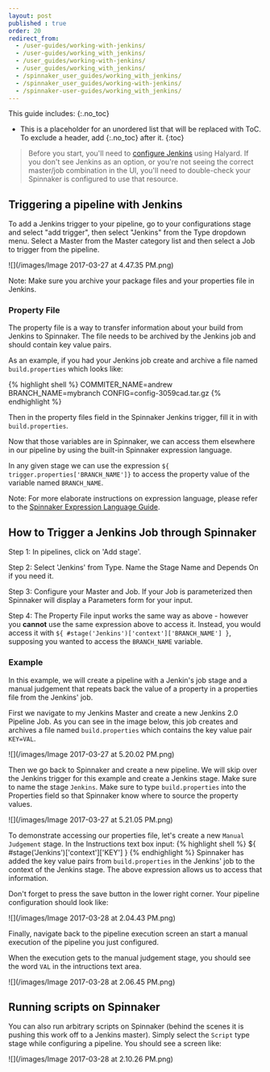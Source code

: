 ```yaml
---
layout: post
published : true
order: 20
redirect_from:
  - /user-guides/working-with-jenkins/
  - /user-guides/working_with_jenkins/
  - /user_guides/working-with-jenkins/
  - /user_guides/working_with_jenkins/
  - /spinnaker_user_guides/working_with_jenkins/
  - /spinnaker_user_guides/working-with-jenkins/
  - /spinnaker-user-guides/working_with_jenkins/
---
```


This guide includes:
{:.no_toc}
* This is a placeholder for an unordered list that will be replaced with ToC. To exclude a header, add {:.no_toc} after it.
{:toc}

> Before you start, you'll need to [configure Jenkins](/spinnaker-install-admin-guides/jenkins/) using Halyard.  If
> you don't see Jenkins as an option, or you're not seeing the correct
> master/job combination in the UI, you'll need to double-check your Spinnaker
> is configured to use that resource.

## Triggering a pipeline with Jenkins

To add a Jenkins trigger to your pipeline, go to your configurations stage and select "add trigger", then select "Jenkins" from the Type dropdown menu. Select a Master from the Master category list and then select a Job to trigger from the pipeline.

![](/images/Image 2017-03-27 at 4.47.35 PM.png)

Note: Make sure you archive your package files and your properties file in Jenkins.

### Property File

The property file is a way to transfer information about your build from Jenkins to Spinnaker. The file needs to be archived by the Jenkins job and should contain key value pairs.

As an example, if you had your Jenkins job create and archive a file named `build.properties` which looks like:

{% highlight shell %}
COMMITER_NAME=andrew
BRANCH_NAME=mybranch
CONFIG=config-3059cad.tar.gz
{% endhighlight %}

Then in the property files field in the Spinnaker Jenkins trigger, fill it in with `build.properties`.


Now that those variables are in Spinnaker, we can access them elsewhere in our pipeline by using the built-in Spinnaker expression language.


In any given stage we can use the expression `${ trigger.properties['BRANCH_NAME']}` to access the property value of the variable named `BRANCH_NAME`.


Note: For more elaborate instructions on expression language, please refer to the [Spinnaker Expression Language Guide](http://docs.armory.io/spinnaker-user-guides/expression-language/).



## How to Trigger a Jenkins Job through Spinnaker


Step 1: In pipelines, click on 'Add stage'.


Step 2: Select 'Jenkins' from Type. Name the Stage Name and Depends On if you need it.


Step 3: Configure your Master and Job. If your Job is parameterized then Spinnaker will display a Parameters form for your input.


Step 4: The Property File input works the same way as above - however you **cannot** use the same expression above to access it. Instead, you would access it with `${ #stage('Jenkins')['context']['BRANCH_NAME'] }`, supposing you wanted to access the `BRANCH_NAME` variable.


### Example


In this example, we will create a pipeline with a Jenkin's job stage and a manual judgement that repeats back the value of a property in a properties file from the Jenkins' job.

First we navigate to my Jenkins Master and create a new Jenkins 2.0 Pipeline Job. As you can see in the image below, this job creates and archives a file named `build.properties` which contains the key value pair `KEY=VAL`.

![](/images/Image 2017-03-27 at 5.20.02 PM.png)

Then we go back to Spinnaker and create a new pipeline. We will skip over the Jenkins trigger for this example and create a Jenkins stage. Make sure to name the stage `Jenkins`. Make sure to type `build.properties` into the Properties field so that Spinnaker know where to source the property values.

![](/images/Image 2017-03-27 at 5.21.05 PM.png)

To demonstrate accessing our properties file, let's create a new `Manual Judgement` stage. In the Instructions text box input:
{% highlight shell %}
${ #stage('Jenkins')['context']['KEY'] }
{% endhighlight %}
Spinnaker has added the key value pairs from `build.properties` in the Jenkins' job to the context of the Jenkins stage. The above expression allows us to access that information.

Don't forget to press the save button in the lower right corner. Your pipeline configuration should look like:

![](/images/Image 2017-03-28 at 2.04.43 PM.png)

Finally, navigate back to the pipeline execution screen an start a manual execution of the pipeline you just configured.

When the execution gets to the manual judgement stage, you should see the word `VAL` in the intructions text area.

![](/images/Image 2017-03-28 at 2.06.45 PM.png)

## Running scripts on Spinnaker

You can also run arbitrary scripts on Spinnaker (behind the scenes it is pushing this work off to a Jenkins master). Simply select the `Script` type stage while configuring a pipeline. You should see a screen like:

![](/images/Image 2017-03-28 at 2.10.26 PM.png)
